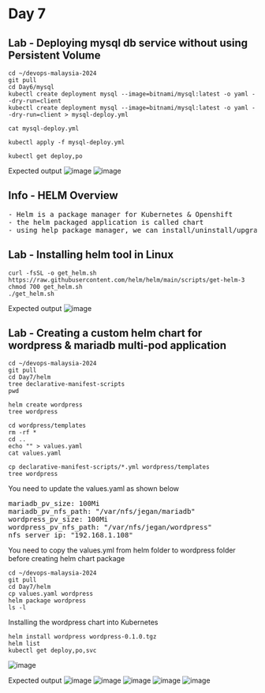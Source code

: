# Day 7

## Lab - Deploying mysql db service without using Persistent Volume
```
cd ~/devops-malaysia-2024
git pull
cd Day6/mysql
kubectl create deployment mysql --image=bitnami/mysql:latest -o yaml --dry-run=client 
kubectl create deployment mysql --image=bitnami/mysql:latest -o yaml --dry-run=client > mysql-deploy.yml

cat mysql-deploy.yml

kubectl apply -f mysql-deploy.yml

kubectl get deploy,po
```

Expected output
![image](https://github.com/tektutor/devops-malaysia-2024/assets/12674043/3284c9f4-e029-4495-a459-6368b678f146)
![image](https://github.com/tektutor/devops-malaysia-2024/assets/12674043/b47f62b9-387c-417f-a9ab-740848a70064)

## Info - HELM Overview
<pre>
- Helm is a package manager for Kubernetes & Openshift
- the helm packaged application is called chart
- using help package manager, we can install/uninstall/upgrade our application inside Kubernetes/openshift
</pre>

## Lab - Installing helm tool in Linux
```
curl -fsSL -o get_helm.sh https://raw.githubusercontent.com/helm/helm/main/scripts/get-helm-3
chmod 700 get_helm.sh
./get_helm.sh
```

Expected output
![image](https://github.com/tektutor/devops-malaysia-2024/assets/12674043/5ad7c35e-7a50-474e-9594-4af2333a8840)

## Lab - Creating a custom helm chart for wordpress & mariadb multi-pod application
```
cd ~/devops-malaysia-2024
git pull
cd Day7/helm
tree declarative-manifest-scripts
pwd

helm create wordpress
tree wordpress

cd wordpress/templates
rm -rf *
cd ..
echo "" > values.yaml
cat values.yaml

cp declarative-manifest-scripts/*.yml wordpress/templates
tree wordpress
```

You need to update the values.yaml as shown below
<pre>
mariadb_pv_size: 100Mi
mariadb_pv_nfs_path: "/var/nfs/jegan/mariadb"
wordpress_pv_size: 100Mi
wordpress_pv_nfs_path: "/var/nfs/jegan/wordpress"
nfs_server_ip: "192.168.1.108"  
</pre>

You need to copy the values.yml from helm folder to wordpress folder before creating helm chart package
```
cd ~/devops-malaysia-2024
git pull
cd Day7/helm
cp values.yaml wordpress
helm package wordpress
ls -l
```

Installing the wordpress chart into Kubernetes
```
helm install wordpress wordpress-0.1.0.tgz
helm list
kubectl get deploy,po,svc
```
![image](https://github.com/tektutor/devops-malaysia-2024/assets/12674043/2636776c-01f9-4e0e-aa5e-fd7a01926e03)


Expected output
![image](https://github.com/tektutor/devops-malaysia-2024/assets/12674043/655faefe-8c9d-4205-8066-9714705aedc3)
![image](https://github.com/tektutor/devops-malaysia-2024/assets/12674043/256a565f-4ecd-4435-b7eb-7c975e6f6382)
![image](https://github.com/tektutor/devops-malaysia-2024/assets/12674043/f0991680-0b77-42ee-a9a9-ed299a1c750a)
![image](https://github.com/tektutor/devops-malaysia-2024/assets/12674043/3199c5d0-d79f-42ab-a60f-00f87d69afaa)
![image](https://github.com/tektutor/devops-malaysia-2024/assets/12674043/5b91ca0a-abd5-47d9-a518-63a43b7ee5f6)
